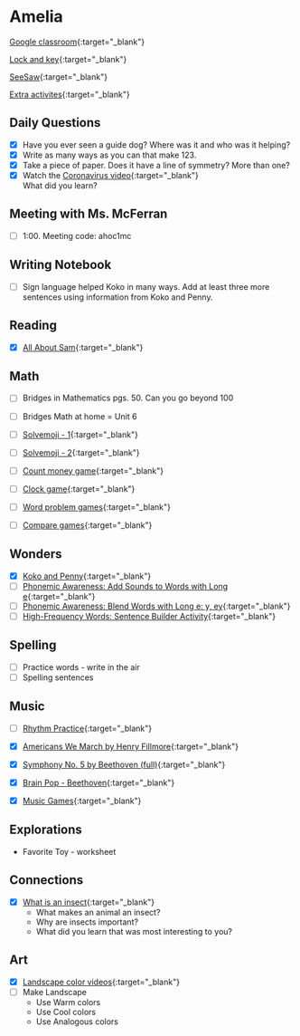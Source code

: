 # Amelia

[Google classroom](https://classroom.google.com/){:target="_blank"}

[Lock and key](https://www.ahschools.us/sign-in){:target="_blank"}

[SeeSaw](https://app.seesaw.me/){:target="_blank"}

[Extra activites](Amelia_extra){:target="_blank"}


## Daily Questions

 - [X] Have you ever seen a guide dog?  Where was it and who was it helping?
 - [X] Write as many ways as you can that make 123.
 - [X] Take a piece of paper. Does it have a line of symmetry?  More than one?
 - [X] Watch the [Coronavirus video](https://www.brainpop.com/health/diseasesinjuriesandconditions/coronavirus/){:target="_blank"}  
 What did you learn?
 
 ## Meeting with Ms. McFerran
 - [ ] 1:00.  Meeting code: ahoc1mc

## Writing Notebook
  - [ ] Sign language helped Koko in many ways. Add at least three more sentences using information from Koko and Penny.

## Reading
  - [X] [All About Sam](https://docs.google.com/document/d/1ucISWm50hSFFfUmbYSedTSbLlBP3UXRR5yTle4iao7Y/edit){:target="_blank"}
## Math
  - [ ] Bridges in Mathematics pgs. 50.  Can you go beyond 100
  - [ ] Bridges Math at home = Unit 6
  - [ ] [Solvemoji - 1](https://www.solvemoji.com/Puzzle/Puzzle/33688){:target="_blank"}
  - [ ] [Solvemoji - 2](https://www.solvemoji.com/Puzzle/Puzzle/34663){:target="_blank"}
  - [ ] [Count money game](https://www.ixl.com/math/grade-1/count-pennies-nickels-and-dimes){:target="_blank"}
  - [ ] [Clock game](https://www.ixl.com/math/grade-1/match-analog-and-digital-clocks){:target="_blank"}
  - [ ] [Word problem games](https://www.ixl.com/math/grade-1/addition-word-problems-one-digit-plus-two-digit-numbers){:target="_blank"}
  - [ ] [Compare games](https://www.ixl.com/math/grade-1/compare-numbers-up-to-100-using-symbols){:target="_blank"}
  

## Wonders
  - [X] [Koko and Penny](https://connected.mcgraw-hill.com/mhelibs/projects/ebook-reader/1.11.0/player-reflowable.html#/main?bookUrl=https:%2F%2Fcatalog.mcgraw-hill.com%2Fsecure%2FJZ77SQ0Z1996XFV5RDQ6JCWVT1;s%3DB121AF2EAC38BF336A63B8E44329223B&readerType=new&pageMode=double&connectEDBaseUrl=https:%2F%2Fconnected.mcgraw-hill.com&stateCode=MN&mghApi=https:%2F%2Fconnected.mcgraw-hill.com%2Frd14s%2Fdynamic%2F1581709970%2FMGH_EBOOK_API.js&mghCourseID=PPCGQEFLHFLOWRZXX7OHHKKQTE&mghClassID=ZZZMFB5GYFPL7MPEXFYCVFWV8O&page=130){:target="_blank"}
  - [ ] [Phonemic Awareness: Add Sounds to Words with Long e](https://catalog.mcgraw-hill.com/repository/protected_content/COMPOUND/50000412/26/26/index.html?mghApi=https%3A%2F%2Fconnected.mcgraw-hill.com%2Frd14s%2Fdynamic%2F1581709970%2FMGH_EBOOK_API.js&mghCourseID=PPCGQEFLHFLOWRZXX7OHHKKQTE){:target="_blank"}
  - [ ] [Phonemic Awareness: Blend Words with Long e: y, ey](https://catalog.mcgraw-hill.com/repository/protected_content/COMPOUND/50000368/16/18/index.html?mghApi=https%3A%2F%2Fconnected.mcgraw-hill.com%2Frd14s%2Fdynamic%2F1581709970%2FMGH_EBOOK_API.js&mghCourseID=PPCGQEFLHFLOWRZXX7OHHKKQTE){:target="_blank"}
  - [ ] [High-Frequency Words: Sentence Builder Activity](https://catalog.mcgraw-hill.com/repository/protected_content/COMPOUND/50000298/60/55/index.html?mghApi=https%3A%2F%2Fconnected.mcgraw-hill.com%2Frd14s%2Fdynamic%2F1581709970%2FMGH_EBOOK_API.js&mghCourseID=PPCGQEFLHFLOWRZXX7OHHKKQTE){:target="_blank"}

## Spelling
  - [ ] Practice words - write in the air
  - [ ] Spelling sentences
## Music
- [ ] [Rhythm Practice](https://docs.google.com/document/d/1XgwYay9bAW6bZhi_B-UPSH62IRTmBYNleL_w437TYSY/edit){:target="_blank"}
- [X] [Americans We March by Henry Fillmore](https://www.youtube.com/watch?v=L_1SXGC5qNQ){:target="_blank"}
- [X] [Symphony No. 5 by Beethoven (full)](https://www.youtube.com/watch?v=IvrzJ8uH1PI){:target="_blank"}
- [X] [Brain Pop - Beethoven](https://www.brainpop.com/artsandmusic/famousartistsandmusicians/ludwigvanbeethoven/){:target="_blank"}
- [X] [Music Games](https://musicplayonline.com/){:target="_blank"}


## Explorations
- Favorite Toy - worksheet

## Connections
- [X] [What is an insect](https://anoka.discoveryeducation.com/learn/videos/67789739-3d86-4ecf-b9a4-216caa85ecee/){:target="_blank"}
  - What makes an animal an insect? 
  - Why are insects important? 
  - What did you learn that was most interesting to you?

## Art
  - [X] [Landscape color videos](https://classroom.google.com/c/NTU1OTA3OTEyMzZa/a/NjcyMjk0MzIxMzda/details){:target="_blank"}
  - [ ] Make Landscape
    - Use Warm colors
    - Use Cool colors
    - Use Analogous colors
